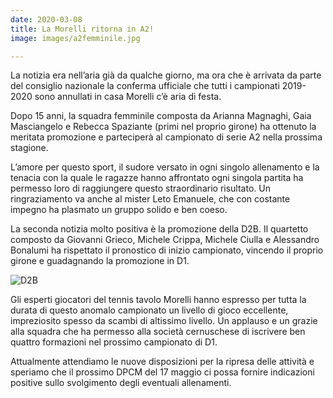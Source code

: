 ```yaml
---
date: 2020-03-08
title: La Morelli ritorna in A2!
image: images/a2femminile.jpg

---
```


La notizia era nell’aria già da qualche giorno, ma ora che è arrivata da parte del consiglio nazionale la conferma ufficiale che tutti i campionati 2019-2020 sono annullati in casa Morelli c’è aria di festa.  

Dopo 15 anni, la squadra femminile composta da Arianna Magnaghi, Gaia Masciangelo e Rebecca Spaziante (primi nel proprio girone) ha ottenuto la meritata promozione e parteciperà al campionato di serie A2 nella prossima stagione. 

L’amore per questo sport, il sudore versato in ogni singolo allenamento e la tenacia con la quale le ragazze hanno affrontato ogni singola partita ha permesso loro di raggiungere questo straordinario risultato. 
Un ringraziamento va anche al mister Leto Emanuele, che con costante impegno ha plasmato un gruppo solido e ben coeso. 

La seconda notizia molto positiva è la promozione della D2B. Il quartetto composto da Giovanni Grieco, Michele Crippa, Michele Ciulla e Alessandro Bonalumi ha rispettato il pronostico di inizio campionato, vincendo il proprio girone e guadagnando la promozione in D1.

![D2B](/images/D2B.jpg)
 
Gli esperti giocatori del tennis tavolo Morelli hanno espresso per tutta la durata di questo anomalo campionato un livello di gioco eccellente, impreziosito spesso da scambi di altissimo livello. Un applauso e un grazie alla squadra che ha permesso alla società cernuschese di iscrivere ben quattro formazioni nel prossimo campionato di D1.
 
Attualmente attendiamo le nuove disposizioni per la ripresa delle attività e speriamo che il prossimo DPCM del 17 maggio ci possa fornire indicazioni positive sullo svolgimento degli eventuali allenamenti. 